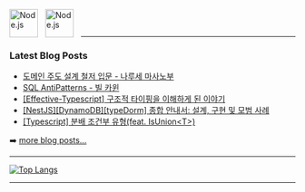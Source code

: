 <img align="left" alt="Node.js" width="50px" src="https://cdn.jsdelivr.net/gh/devicons/devicon/icons/nodejs/nodejs-original.svg" style="padding-right:10px;" /><img align="left" alt="Node.js" width="50px" src="https://cdn.jsdelivr.net/gh/devicons/devicon/icons/nestjs/nestjs-plain.svg" style="padding-right:10px;" />

<br />
<br />

---

### Latest Blog Posts 
<!-- [codeSTACKr](https://github.com/codeSTACKr) -->
<!-- BLOG-POST-LIST:START -->
- [도메인 주도 설계 철저 입문 - 나루세 마사노부](https://velog.io/@isntkyu/%EB%8F%84%EB%A9%94%EC%9D%B8-%EC%A3%BC%EB%8F%84-%EC%84%A4%EA%B3%84-%EC%B2%A0%EC%A0%80-%EC%9E%85%EB%AC%B8-%EB%82%98%EB%A3%A8%EC%84%B8-%EB%A7%88%EC%82%AC%EB%85%B8%EB%B6%80)
- [SQL AntiPatterns - 빌 카윈](https://velog.io/@isntkyu/SQL-AntiPatterns-%EB%B9%8C-%EC%B9%B4%EC%9C%88)
- [[Effective-Typescript] 구조적 타이핑을 이해하게 된 이야기](https://velog.io/@isntkyu/Effective-Typescript-%EA%B5%AC%EC%A1%B0%EC%A0%81-%ED%83%80%EC%9D%B4%ED%95%91%EC%9D%84-%EC%9D%B4%ED%95%B4%ED%95%98%EA%B2%8C-%EB%90%9C-%EC%9D%B4%EC%95%BC%EA%B8%B0)
- [[NestJS][DynamoDB][typeDorm] 종합 안내서: 설계, 구현 및 모범 사례](https://velog.io/@isntkyu/DynamoDBtypeDorm)
- [[Typescript] 분배 조건부 유형&lpar;feat. IsUnion&lt;T&gt;&rpar;](https://velog.io/@isntkyu/Typescript-%EB%B6%84%EB%B0%B0-%EC%A1%B0%EA%B1%B4%EB%B6%80-%EC%9C%A0%ED%98%95feat.-IsUnionT)
<!-- BLOG-POST-LIST:END -->

➡️ [more blog posts...](https://velog.io/@isntkyu)

---

[![Top Langs](https://github-readme-stats.vercel.app/api/top-langs/?username=isntkyu&layout=compact)](https://github.com/isntkyu)
  
---
   
<!-- [![yourrepositoryname](https://github-readme-stats.vercel.app/api/pin/?username=isntkyu&repo=velog-total)](https://github.com/isntkyu/velog-total) -->
